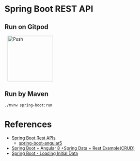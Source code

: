 # Spring Boot REST API
## Run on Gitpod
<a href="https://gitpod.io/from-referrer/" style="padding: 10px;">
    <img src="https://gitpod.io/button/open-in-gitpod.svg" width="150" alt="Push" align="center">
</a>

## Run by Maven
```
./mvnw spring-boot:run
```

# References
- [Spring Boot Rest APIs](https://www.devglan.com/spring-boot/spring-boot-angular-example)
    * [spring-boot-angular5](https://github.com/only2dhir/spring-boot-angular5)
- [Spring Boot + Angular 8 +Spring Data + Rest Example(CRUD)](https://www.devglan.com/spring-boot/spring-boot-angular-8-example)
- [Spring Boot - Loading Initial Data](https://stackoverflow.com/questions/38040572/spring-boot-loading-initial-data)